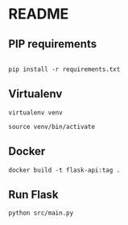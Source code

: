 # README

## PIP requirements

```shell

```

```shell
pip install -r requirements.txt
```

## Virtualenv

```shell
virtualenv venv
```

```shell
source venv/bin/activate
```

 ## Docker

 ```shell
docker build -t flask-api:tag .
```

## Run Flask

```shell
python src/main.py
```